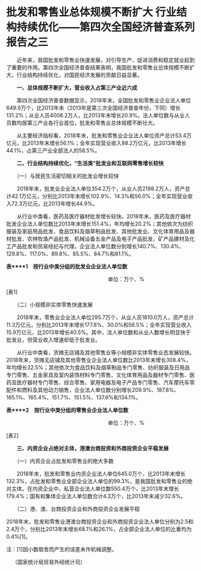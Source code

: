 # 批发和零售业总体规模不断扩大 行业结构持续优化——第四次全国经济普查系列报告之三

　　近年来，我国批发和零售业快速发展，对引导生产、促进消费和稳定就业起到了重要的作用。第四次全国经济普查结果表明，我国批发和零售业总体规模不断扩大，行业结构持续优化，对国民经济发展的贡献日益显著。

　　**一、总体规模不断扩大，营业收入占第三产业近六成**

　　第四次全国经济普查数据显示，2018年末，全国批发和零售业企业法人单位649.9万个，比2013年末（2013年是第三次全国经济普查年份，下同）增长131.2%；从业人员4008.2万人，比2013年末增长20.9%。法人单位数与从业人员数均居第三产业各行业首位，批发和零售业总体规模不断壮大。

　　从主要经济指标看，2018年末，批发和零售业企业法人单位资产总计53.4万亿元，比2013年末增长56.1%；全年实现营业收入88.2万亿元，比2013年增长44.1%，占第三产业全部法人的58.5%。

　　**二、行业结构持续优化，“生活类”批发业和互联网零售增长较快**

　　（一）与居民生活密切相关的批发业增长较快

　　2018年末，批发业企业法人单位354.2万个，从业人员2198.2万人，资产总计42.1万亿元，分别比2013年末增长102.9%、14.3%和56.0%；全年实现营业收入72.3万亿元，比2013年增长44.9%。

　　从行业中类看，医药及医疗器材批发增长较快。2018年末，医药及医疗器材批发企业法人单位数比2013年末增长151.4%，年均增长20.2%；其他依次为纺织服装及家庭用品批发、食品饮料及烟草制品批发、其他批发业、文化体育用品及器材批发、农林牧渔产品批发、机械设备五金产品及电子产品批发、矿产品建材及化工产品批发和贸易经纪与代理，企业法人单位数分别增长140.7%、130.4%、129.8%、117.0%、89.8%、85.5%、84.7%和81.1%。

**表****1**　**按行业中类分组的批发业企业法人单位数**

                                                                     单位：万个、%

\[表1\]

　　（二）小规模非实体零售快速发展

　　2018年末，零售业企业法人单位295.7万个，从业人员1810.0万人，资产总计11.3万亿元，分别比2013年末增长177.8%、30.0%和56.5%；全年实现营业收入15.9万亿元，比2013年增长40.5%。其中，法人单位数和从业人数增长明显快于批发业，但营业收入增速却低于批发业。

　　从行业中类看，货摊无店铺及其他零售业等小规模非实体零售业态发展较快。2018年末，货摊无店铺及其他零售业企业法人单位数比2013年末增长308.4%，年均增长32.5%；其他依次为食品饮料及烟草制品专门零售、纺织服装及日用品专门零售、五金家具及室内装饰材料专门零售、文化体育用品及器材专门零售、医药及医疗器材专门零售、综合零售、家用电器及电子产品专门零售、汽车摩托车零配件和燃料及其他动力销售，企业法人单位数分别增长209.9%、187.8%、185.1%、165.4%、151.7%、151.5%、137.6%和134.1%。

**表****2**　**按行业中类分组的零售业企业法人单位数**

                                                                     单位：万个、%

\[表2\]

　　**三、内资企业占绝对主体，港澳台商投资和外商投资企业平稳发展**

　　（一）内资企业占批发和零售业的绝大多数

　　2018年末，批发和零售业内资企业法人单位645.0万个，比2013年末增长132.3%，占批发和零售业全部企业法人单位的99.3%，是我国批发和零售业的绝对主体。在内资企业中，私营企业法人单位数550.4万个，比2013年末增长179.4%；国有和集体企业法人单位数合计4.3万个，比2013年末减少32.6%。

　　（二）港、澳、台商投资企业和外商投资企业发展平稳

2018年末，批发和零售业港澳台商投资企业和外商投资企业法人单位分别为2.5和2.4万个，分别比2013年末增长68.1%和26.1%，占全部企业法人单位的比重均为0.4%\[1\]。

注：\[1\]因小数取舍而产生的误差未作机械调整。

    （国家统计局贸易外经统计司）